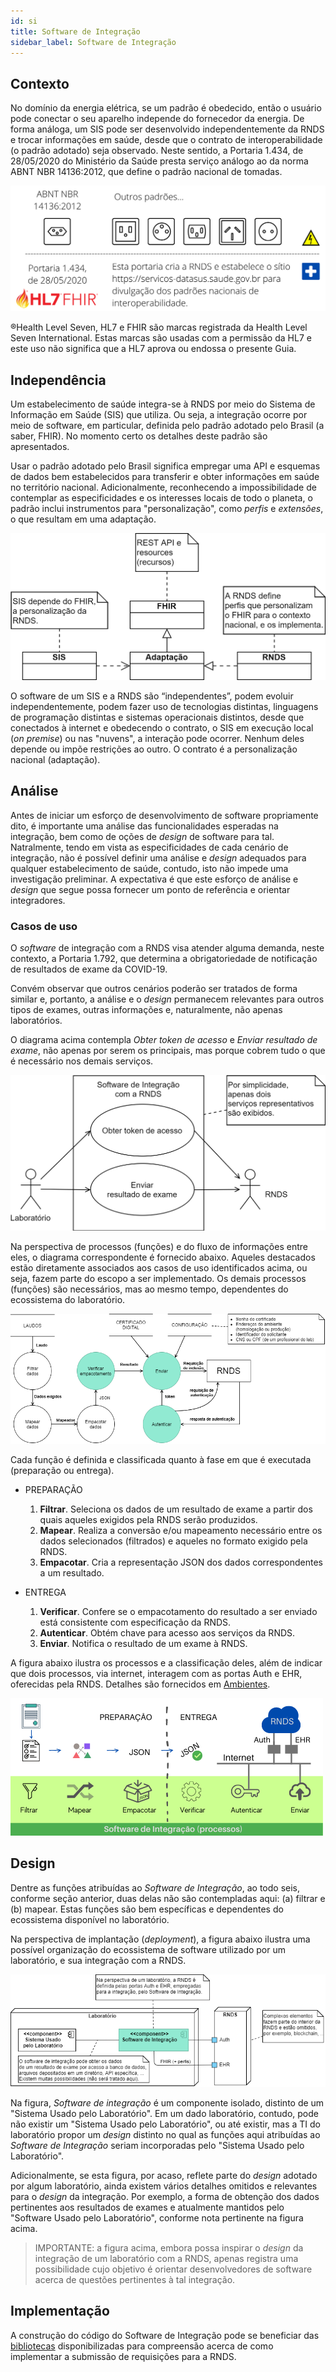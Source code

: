 ```yaml
---
id: si
title: Software de Integração
sidebar_label: Software de Integração
---
```


## Contexto

No domínio da energia elétrica, se um padrão é obedecido, então o usuário pode conectar o seu aparelho independe do fornecedor da energia. De forma análoga, um SIS pode ser desenvolvido independentemente da RNDS e trocar informações em saúde, desde que o contrato de interoperabilidade (o padrão adotado) seja observado. Neste sentido, a Portaria 1.434, de 28/05/2020 do Ministério da Saúde presta serviço análogo ao da norma ABNT NBR 14136:2012, que
define o padrão nacional de tomadas.

![img](../../../static/img/rnds-tomadas-padrao.png)

®Health Level Seven, HL7 e FHIR são marcas registrada da Health Level
Seven International. Estas marcas são usadas com a permissão da HL7 e este uso não
significa que a HL7 aprova ou endossa o presente Guia.

## Independência

Um estabelecimento de saúde integra-se à RNDS por meio do Sistema de Informação em Saúde (SIS) que utiliza. Ou seja, a integração ocorre por meio de software, em particular, definida
pelo padrão adotado pelo Brasil (a saber, FHIR). No momento certo os detalhes deste
padrão são apresentados.

Usar o padrão adotado pelo Brasil significa empregar uma API e esquemas de dados bem estabelecidos para transferir e obter informações em saúde no território nacional.
Adicionalmente, reconhecendo a impossibilidade de contemplar as especificidades e os
interesses locais de todo o planeta, o padrão inclui instrumentos para "personalização", como _perfis_ e _extensões_, o que resultam em uma adaptação.

![img](../../../static/img/rnds-pilha-independente.png)

O software de um SIS e a RNDS são “independentes”, podem evoluir independentemente, podem fazer uso de tecnologias distintas, linguagens de programação distintas e sistemas operacionais distintos, desde que conectados à internet e obedecendo o contrato, o SIS em execução local (_on premise_) ou nas "nuvens", a interação pode ocorrer. Nenhum deles depende ou impõe restrições ao outro. O contrato é a personalização nacional (adaptação).

## Análise

Antes de iniciar um esforço de desenvolvimento de software propriamente dito, é importante uma análise das funcionalidades esperadas na integração, bem como de oções de _design_ de software para tal. Natralmente, tendo em vista as especificidades de cada cenário de integração, não é possível definir uma análise e _design_ adequados para qualquer estabelecimento de saúde,
contudo, isto não impede uma investigação preliminar. A expectativa é que este esforço
de análise e _design_ que segue possa fornecer um ponto de referência e orientar integradores.

### Casos de uso

O _software_ de integração com a RNDS visa atender alguma demanda, neste contexto, a Portaria 1.792, que determina a obrigatoriedade de notificação de resultados de exame da COVID-19.

Convém observar que outros cenários poderão ser tratados de forma similar e, portanto, a análise e o _design_ permanecem relevantes para outros tipos de exames, outras informações e, naturalmente, não apenas laboratórios.

O diagrama acima contempla _Obter token de acesso_ e _Enviar resultado de exame_, não apenas por serem os principais, mas porque cobrem tudo o
que é necessário nos demais serviços.

![img](../../../static/img/rnds-uc.png)

Na perspectiva de processos (funções) e do fluxo de informações entre eles, o diagrama correspondente é fornecido abaixo. Aqueles destacados estão diretamente associados aos casos de uso identificados acima, ou seja, fazem parte do escopo a ser implementado. Os demais processos (funções) são necessários, mas ao mesmo tempo, dependentes do ecossistema do laboratório.

![img](../../../static/img/rnds-dfd.png)

Cada função é definida e classificada quanto à fase em que é executada (preparação ou entrega).

- PREPARAÇÃO

  1.  **Filtrar**. Seleciona os dados de um resultado de exame a partir dos quais aqueles exigidos pela RNDS serão produzidos.
  1.  **Mapear**. Realiza a conversão e/ou mapeamento necessário entre os dados selecionados (filtrados) e aqueles no formato exigido pela RNDS.
  1.  **Empacotar**. Cria a representação JSON dos dados correspondentes a um
      resultado.

- ENTREGA
  1.  **Verificar**. Confere se o empacotamento do resultado a ser enviado está consistente com especificação da RNDS.
  1.  **Autenticar**. Obtém chave para acesso aos serviços da RNDS.
  1.  **Enviar**. Notifica o resultado de um exame à RNDS.

A figura abaixo ilustra os processos e a classificação deles, além de indicar que dois processos, via internet, interagem com as portas Auth e EHR, oferecidas pela RNDS. Detalhes são fornecidos em [Ambientes](../rnds/ambientes).

![img](../../../static/img/desenvolvedor.png)

## Design

Dentre as funções atribuídas ao _Software de Integração_, ao todo seis, conforme seção anterior, duas delas não são contempladas aqui: (a) filtrar e (b) mapear. Estas funções são bem específicas e dependentes do ecossistema disponível no laboratório.

Na perspectiva de implantação (_deployment_), a figura abaixo
ilustra uma possível organização do ecossistema de software
utilizado por um laboratório, e sua integração com a RNDS.

![img](../../../static/img/rnds-deployment.png)

Na figura, _Software de integração_ é
um componente isolado, distinto de um "Sistema Usado pelo Laboratório".
Em um dado laboratório, contudo, pode não existir um "Sistema Usado pelo Laboratório", ou até existir, mas a TI do laboratório propor um _design_ distinto no qual as funções aqui atribuídas ao _Software de Integração_
seriam incorporadas pelo "Sistema Usado pelo Laboratório".

Adicionalmente, se esta figura, por acaso, reflete parte do _design_ adotado por algum laboratório, ainda existem vários detalhes omitidos e relevantes para
o _design_ da integração. Por exemplo, a forma de obtenção dos dados
pertinentes aos resultados de exames e atualmente mantidos pelo "Software Usado pelo Laboratório", conforme nota pertinente na figura acima.

> IMPORTANTE: a figura acima, embora possa inspirar o _design_ da
> integração de um laboratório com a RNDS, apenas registra uma possibilidade cujo objetivo é orientar desenvolvedores de software acerca de questões pertinentes à tal integração.

## Implementação

A construção do código do Software de Integração pode se beneficiar das [bibliotecas](../tools/bibliotecas) disponibilizadas para compreensão acerca de como implementar a submissão de requisições para a RNDS.
